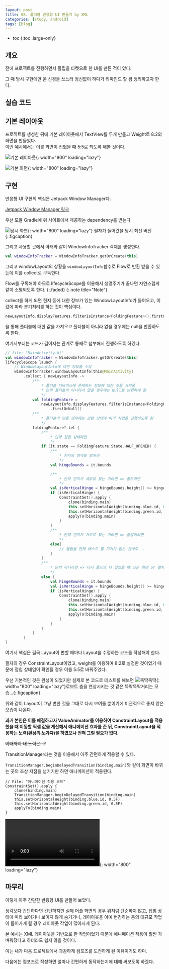 ```yaml
---
layout: post
title: 08. 폴더블 반응형 UI 만들기 by XML
categories: [study, android]
tags: [blog]
---
```


- toc
{:toc .large-only}

## 개요

전에 프로젝트를 진행하면서 플립을 타켓으로 한 UI를 만든 적이 있다.

그 때 당시 구현에만 온 신경을 쓰느라 정신없이 하다가 리마인드 할 겸 정리하고자 한다.

## 실습 코드
<a href="https://github.com/HangeulMansae/FlexMode" title="GitHub" class="no-mark-external" target="_blank" style="width: 3rem; height: 4rem; font-size: 1.4rem; line-height: 3rem; border-bottom-width: 2px;
    border-bottom-style: solid; text-decoration: none; padding: 0 0 .5rem 0;"> 
    <span class="icon-github"></span>
</a>

## 기본 레이아웃

프로젝트를 생성한 뒤에 기본 레이아웃에서 TextView를 두개 만들고 Weight로 8:2의 화면을 만들었다.     
이번 예시에서는 이를 화면이 접혔을 때 5:5로 되도록 해볼 것이다.

![기본 레이아웃](/assets/img/study/android/폴더블%20반응형%20UI%20만들기%20by%20XML/기본%20레이아웃.jpg){: width="800" loading="lazy"}

![기본 화면](/assets/img/study/android/폴더블%20반응형%20UI%20만들기%20by%20XML/펼쳤을%20때%20기본%20화면.jpg){: width="800" loading="lazy"}

## 구현

반응형 UI 구현의 핵심은 Jetpack Window Manager다.

[Jetpack Window Manager 링크](https://developer.android.com/jetpack/androidx/releases/window?hl=ko#kts)

우선 모듈 Gradle에 위 사이트에서 제공하는 dependency를 받는다

![당시 화면](/assets/img/study/android/폴더블%20반응형%20UI%20만들기%20by%20XML/JetpackWindow사이트.jpg){: width="800" loading="lazy"}
필자가 들어갔을 당시 최신 버전{:.figcaption}

그리고 사용할 곳에서 아래와 같이 WindowInfoTracker 객체를 생성한다.

~~~kotlin
val windowInfoTracker = WindowInfoTracker.getOrCreate(this)
~~~

그리고 windowLayout의 상황을 `windowLayoutInfo`함수로 Flow로 반환 받을 수 있는데 이를 collect로 구독한다.

Flow를 구독해야 하므로 lifecycleScope를 이용해서 생명주기가 끝나면 자연스럽게 같이 소멸되도록 한다.
{:.faded}
{:.note title="Note"}

collect를 하게 되면 힌지 등에 대한 정보가 있는 WindowLayoutInfo가 들어오고, 이 값에 따라 분기처리를 하는 것이 핵심이다.

~~~kotlin
newLayoutInfo.displayFeatures.filterIsInstance<FoldingFeature>().firstOrNull()
~~~
을 통해 폴더블에 대한 값을 가져오고 폴더블이 아니라 없을 경우에는 null을 반환하도록 한다.

여기서부터는 코드가 길어지는 관계로 통째로 첨부해서 진행하도록 하겠다.

~~~kotlin
// file: "MainActivity.kt"
val windowInfoTracker = WindowInfoTracker.getOrCreate(this)
lifecycleScope.launch {
    // WindowLayoutInfo에 대한 정보를 수집
    windowInfoTracker.windowLayoutInfo(this@MainActivity)
        .collect { newLayoutInfo ->
            /**
                * 폴더블 디바이스에 존재하는 정보에 대한 것을 가져옴
                * 만약 폴더블이 아니라서 없을 경우에는 Null을 반환하게 함
                */
            val foldingFeature =
                newLayoutInfo.displayFeatures.filterIsInstance<FoldingFeature>()
                    .firstOrNull()
            /**
                * 폴더블이 맞을 경우에는 관련 상태에 따라 작업을 진행하도록 함
                */
            foldingFeature?.let {
                /**
                    * 만약 접힌 상태라면
                    */
                if (it.state == FoldingFeature.State.HALF_OPENED) {
                    /**
                        * 힌지의 영역을 알아냄
                        */
                    val hingeBounds = it.bounds

                    /**
                        * 만약 힌지가 세로로 있는 거라면 => 폴드라면
                        */
                    val isVerticalHinge = hingeBounds.height() >= hingeBounds.width()
                    if (isVerticalHinge) {
                        ConstraintSet().apply {
                            clone(binding.main)
                            this.setHorizontalWeight(binding.blue.id, 0.5F)
                            this.setHorizontalWeight(binding.green.id, 0.5F)
                            applyTo(binding.main)
                        }
                    }
                    /**
                        * 만약 힌지가 가로로 있는 거라면 => 플립이라면
                        */
                    else{
                        // 플립을 현재 테스트 할 기기가 없는 관계로...
                    }
                }
                /**
                    * 만약 아니라면 => 다시 폴드의 다 접었을 떄 쓰는 화면 or 펼쳐진 상태라면 원래대로 복구
                    */
                else {
                    val hingeBounds = it.bounds
                    val isVerticalHinge = hingeBounds.height() >= hingeBounds.width()
                    if (isVerticalHinge) {
                        ConstraintSet().apply {
                            clone(binding.main)
                            this.setHorizontalWeight(binding.blue.id, 0.8F)
                            this.setHorizontalWeight(binding.green.id, 0.2F)
                            applyTo(binding.main)
                        }
                    }
                }
            }
        }
}
~~~

여기서 핵심은 결국 Layout이 변할 때마다 Layout을 수정하는 코드를 작성해야 한다.

필자의 경우 ConstraintLayout이었고, weight를 이용하여 8:2로 설정한 것이었기 때문에 접힘 상태임이 확인될 경우 이를 5:5로 바꿔주었다.

우선 기본적인 것은 완성이 되었지만 실제로 본 코드로 테스트를 해보면
![뚝딱뚝딱](/assets/img/study/android/폴더블%20반응형%20UI%20만들기%20by%20XML/1차%20완성.gif){: width="800" loading="lazy"}로보트 춤을 연상시키는 것 같은 뚝딱뚝딱거리는 모습...{:.figcaption}

위와 같이 Layout이 그냥 변한 것을 그대로 다시 보여줄 뿐이기에 미관적으로 좋지 않은 모습이 나온다.

**과거 본인은 이를 해결하고자 ValueAnimator를 이용하여 ConstraintLayout을 적용했을 때 이동할 픽셀 값을 계산해서 애니메이션 효과를 준 뒤, ConstraintLayout을 적용하는 노력(~~환상의 노가다~~)을 하였으나 전혀 그럴 필요가 없다.**

~~이때까지 내 노력은...?~~

TransitionManager라는 것을 이용해서 아주 간편하게 적용할 수 있다.

`TransitionManager.beginDelayedTransition(binding.main)`와 같이 화면이 바뀌는 곳의 조상 지점을 넘기기만 하면 애니메이션이 적용된다.

~~~
// File: "애니메이션 적용 코드"
ConstraintSet().apply {
    clone(binding.main)
    TransitionManager.beginDelayedTransition(binding.main)
    this.setHorizontalWeight(binding.blue.id, 0.5F)
    this.setHorizontalWeight(binding.green.id, 0.5F)
    applyTo(binding.main)
}
~~~

![ㅠㅠ](/assets/img/study/android/폴더블%20반응형%20UI%20만들기%20by%20XML/2차%20완성.mp4){: width="800" loading="lazy"}

## 마무리
이렇게 아주 간단한 반응형 UI를 만들어 보았다.

생각보다 간단하다면 간단하지만 실제 어플 화면의 경우 위처럼 단순하지 않고, 접힘 상태에 따라 보이거나 보이지 않게 숨기거나, 레이아웃을 아예 변경하는 등의 대규모 작업이 들어가게 될 경우 레이아웃 작업이 많아지게 된다.

본 예시는 XML 레이아웃을 기반으로 한 작업이었기 때문에 애니메이션 적용이 훨씬 가벼워졌다고 하더라도 쉽지 않을 것이다.

이는 내가 다음 프로젝트에서 과감하게 컴포즈를 도전하게 된 이유이기도 하다.

다음에는 컴포즈로 작성하면 얼마나 간편하게 동작하는지에 대해 써보도록 하겠다.